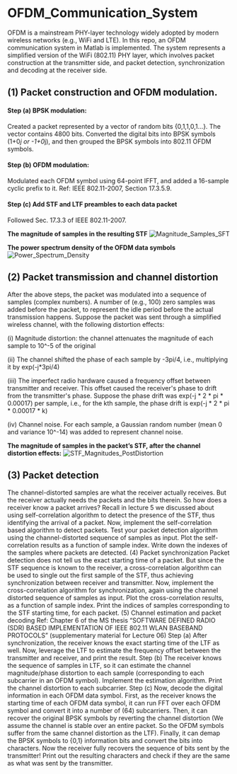 # OFDM_Communication_System

OFDM is a mainstream PHY-layer technology widely adopted by modern wireless networks (e.g., WiFi and LTE). In this repo, an OFDM communication system in Matlab is implemented. The system represents a simplified version of the WiFi (802.11) PHY layer, which involves packet construction at the transmitter side, and packet
detection, synchronization and decoding at the receiver side. 

## (1) Packet construction and OFDM modulation.
#### Step (a) BPSK modulation: 
Created a packet represented by a vector of random bits {0,1,1,0,1…}. The vector contains 4800 bits. Converted the digital bits into BPSK symbols (1+0*j or -1+0*j), and then grouped the BPSK symbols into 802.11 OFDM symbols. 
#### Step (b) OFDM modulation: 
Modulated each OFDM symbol using 64-point IFFT, and added a 16-sample cyclic prefix to it.
Ref: IEEE 802.11-2007, Section 17.3.5.9. 
#### Step (c) Add STF and LTF preambles to each data packet
Followed Sec. 17.3.3 of IEEE 802.11-2007. 

**The magnitude of samples in the resulting STF**
![Magnitude_Samples_SFT](https://github.com/GAOChengzhan/OFDM_Communication_System/assets/39005000/cf7d29bd-3623-4d88-a5fd-5b8de52d8246)

**The power spectrum density of the OFDM data symbols**
![Power_Spectrum_Density](https://github.com/GAOChengzhan/OFDM_Communication_System/assets/39005000/17274768-4bc5-4905-8a46-da778b9beb07)


## (2) Packet transmission and channel distortion
After the above steps, the packet was modulated into a sequence of samples (complex numbers). A number of (e.g., 100) zero samples was added before the packet, to represent the idle period before the actual transmission happens. Suppose the packet was sent through a simplified wireless channel, with the following distortion effects:

(i) Magnitude distortion: the channel attenuates the magnitude of each sample to 10^-5 of the original

(ii) The channel shifted the phase of each sample by -3pi/4, i.e., multiplying it by exp(-j*3pi/4)

(iii) The imperfect radio hardware caused a frequency offset between transmitter and receiver. This offset caused the receiver's phase to drift from the transmitter's phase. Suppose the phase drift was exp(-j * 2 * pi * 0.00017) per sample, i.e., for the kth sample, the phase drift is exp(-j * 2 * pi * 0.00017 * k)

(iv) Channel noise. For each sample, a Gaussian random number (mean 0 and variance 10^-14) was added to represent channel noise.

**The magnitude of samples in the packet’s STF, after the channel distortion effects:**
![STF_Magnitudes_PostDistortion](https://github.com/GAOChengzhan/OFDM_Communication_System/assets/39005000/c49e68af-ce4d-438b-81ee-f312729f4a5f)


## (3) Packet detection
The channel-distorted samples are what the receiver actually receives. But the receiver actually
needs the packets and the bits therein. So how does a receiver know a packet arrives? Recall in
lecture 5 we discussed about using self-correlation algorithm to detect the presence of the STF,
thus identifying the arrival of a packet. Now, implement the self-correlation based algorithm to
detect packets. Test your packet detection algorithm using the channel-distorted sequence of
samples as input. Plot the self-correlation results as a function of sample index. Write down the
indexes of the samples where packets are detected.
(4) Packet synchronization
Packet detection does not tell us the exact starting time of a packet. But since the STF sequence
is known to the receiver, a cross-correlation algorithm can be used to single out the first sample
of the STF, thus achieving synchronization between receiver and transmitter. Now, implement
the cross-correlation algorithm for synchronization, again using the channel distorted sequence
of samples as input. Plot the cross-correlation results, as a function of sample index. Print the
indices of samples corresponding to the STF starting time, for each packet.
(5) Channel estimation and packet decoding
Ref: Chapter 6 of the MS thesis “SOFTWARE DEFINED RADIO (SDR) BASED
IMPLEMENTATION OF IEEE 802.11 WLAN BASEBAND PROTOCOLS” (supplementary
material for Lecture 06)
Step (a) After synchronization, the receiver knows the exact starting time of the LTF as well.
Now, leverage the LTF to estimate the frequency offset between the transmitter and receiver, and
print the result.
Step (b) The receiver knows the sequence of samples in LTF, so it can estimate the channel
magnitude/phase distortion to each sample (corresponding to each subcarrier in an OFDM
symbol). Implement the estimation algorithm. Print the channel distortion to each subcarrier.
Step (c) Now, decode the digital information in each OFDM data symbol. First, as the receiver
knows the starting time of each OFDM data symbol, it can run FFT over each OFDM symbol
and convert it into a number of (64) subcarriers. Then, it can recover the original BPSK symbols
by reverting the channel distortion (We assume the channel is stable over an entire packet. So the
OFDM symbols suffer from the same channel distortion as the LTF). Finally, it can demap the
BPSK symbols to {0,1} information bits and convert the bits into characters. Now the receiver
fully recovers the sequence of bits sent by the transmitter! Print out the resulting characters and
check if they are the same as what was sent by the transmitter.
